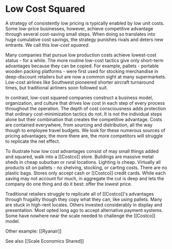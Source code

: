 # Low Cost Squared
A strategy of consistently low pricing is typically enabled by low unit costs. Some low-price businesses, however, achieve competitive advantage through several cost-saving small steps. When doing so translates into huge cumulative cost savings, the strategy punishes rivals and deters new entrants. We call this *low-cost squared*. 

Many companies that pursue low production costs achieve lowest-cost status - for a while. The more routine low-cost tactics give only short-term advantages because they can be copied. For example, pallets - portable wooden packing platforms - were first used for stocking merchandise in deep-discount retailers but are now a common sight at many supermarkets. Low-cost airlines like Southwest pioneered shorter aircraft turnaround times, but traditional airliners soon followed suit.

In contrast, low-cost squared companies construct a business model, organization, and culture that drives low cost in each step of every process throughout the operation. The depth of cost consciousness adds protection that ordinary cost-minimization tactics do not. It is not the individual steps alone but their combination that creates the competitive advantage. Costs are contained everywhere, from sourcing and distribution, all the way though to employee travel budgets. We look for these numerous sources of pricing advantages; the more there are, the more competitors will struggle to replicate the net effect.

To illustrate how low cost advantages consist of may small things added and squared, walk into a [[Costco]] store. Buildings are massive metal sheds in cheap suburban or rural locations. Lighting is cheap. Virtually all products sit on pallets - no shelving, stocking, or carting costs. There are no plastic bags. Stores only accept cash or [[Costco]] credit cards. While each saving may not account for much, in aggregate the cut is deep and  lets the company do one thing and do it best: offer the lowest price.

Traditional retailers struggle to replicate all of [[Costco]]'s advantages through frugality though they copy what they can, like using pallets. Many are stuck in high-rent locales. Others invested considerably in display and presentation. Most opted long ago to accept alternative payment systems. Some have nowhere near the scale needed to challenge the [[Costco]] model.

Other example: [[Ryanair]]

See also [[Scale Economics Shared]]